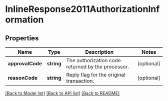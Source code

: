 # InlineResponse2011AuthorizationInformation

## Properties
Name | Type | Description | Notes
------------ | ------------- | ------------- | -------------
**approvalCode** | **string** | The authorization code returned by the processor. | [optional] 
**reasonCode** | **string** | Reply flag for the original transaction. | [optional] 

[[Back to Model list]](../README.md#documentation-for-models) [[Back to API list]](../README.md#documentation-for-api-endpoints) [[Back to README]](../README.md)


